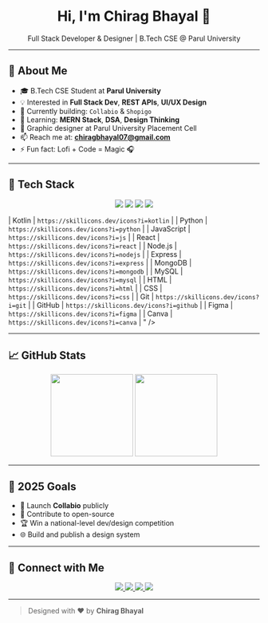 
<h1 align="center">Hi, I'm Chirag Bhayal 👋</h1>
<p align="center">Full Stack Developer & Designer | B.Tech CSE @ Parul University</p>

---

## 🚀 About Me

- 🎓 B.Tech CSE Student at **Parul University**
- 💡 Interested in **Full Stack Dev**, **REST APIs**, **UI/UX Design**
- 🔭 Currently building: `Collabio` & `Shopigo`
- 🌱 Learning: **MERN Stack**, **DSA**, **Design Thinking**
- 🎨 Graphic designer at Parul University Placement Cell
- 📫 Reach me at: **chiragbhayal07@gmail.com**
- ⚡ Fun fact: Lofi + Code = Magic 🎧

---

## 🧠 Tech Stack

<p align="center">
  <img src="https://skillicons.dev/icons?i=java"/>
  <img src="https://skillicons.dev/icons?i=kotlin"/>
  <img src="https://skillicons.dev/icons?i=python"/>
  <img src="https://skillicons.dev/icons?i=js"/>

  
| Kotlin     | `https://skillicons.dev/icons?i=kotlin`  |
| Python     | `https://skillicons.dev/icons?i=python`  |
| JavaScript | `https://skillicons.dev/icons?i=js`      |
| React      | `https://skillicons.dev/icons?i=react`   |
| Node.js    | `https://skillicons.dev/icons?i=nodejs`  |
| Express    | `https://skillicons.dev/icons?i=express` |
| MongoDB    | `https://skillicons.dev/icons?i=mongodb` |
| MySQL      | `https://skillicons.dev/icons?i=mysql`   |
| HTML       | `https://skillicons.dev/icons?i=html`    |
| CSS        | `https://skillicons.dev/icons?i=css`     |
| Git        | `https://skillicons.dev/icons?i=git`     |
| GitHub     | `https://skillicons.dev/icons?i=github`  |
| Figma      | `https://skillicons.dev/icons?i=figma`   |
| Canva      | `https://skillicons.dev/icons?i=canva`   |
" />
</p>

---

## 📈 GitHub Stats

<p align="center">
  <img src="https://github-readme-stats.vercel.app/api?username=chiragbhayal&show_icons=true&theme=tokyonight&count_private=true" height="165" />
  <img src="https://github-readme-stats.vercel.app/api/top-langs/?username=chiragbhayal&layout=compact&theme=tokyonight" height="165" />
</p>

---

## 🎯 2025 Goals

- 🚀 Launch **Collabio** publicly
- 👥 Contribute to open-source
- 🏆 Win a national-level dev/design competition
- 🌐 Build and publish a design system

---

## 🤝 Connect with Me

<p align="center">
  <a href="https://linkedin.com/in/chiragbhayal">
    <img src="https://skillicons.dev/icons?i=linkedin" />
  </a>
  <a href="mailto:chiragbhayal07@gmail.com">
    <img src="https://skillicons.dev/icons?i=gmail" />
  </a>
  <a href="https://github.com/chiragbhayal">
    <img src="https://skillicons.dev/icons?i=github" />
  </a>
  <a href="https://instagram.com/bhayal.designs">
    <img src="https://skillicons.dev/icons?i=instagram" />
  </a>
</p>

---

> Designed with ❤️ by **Chirag Bhayal**
